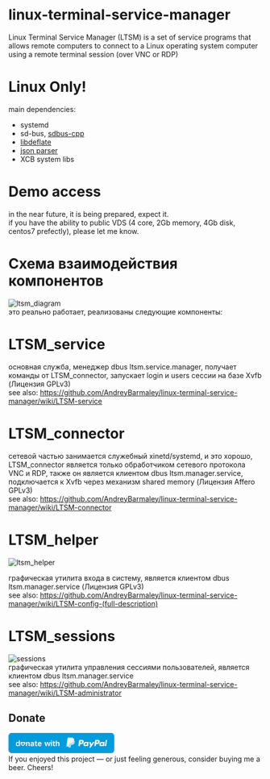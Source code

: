 # linux-terminal-service-manager
Linux Terminal Service Manager (LTSM) is a set of service programs that allows remote computers to connect to a Linux operating system computer using a remote terminal session (over VNC or RDP)

# Linux Only!
main dependencies:  
  - systemd  
  - sd-bus, [sdbus-cpp](https://github.com/Kistler-Group/sdbus-cpp)  
  - [libdeflate](https://github.com/ebiggers/libdeflate)  
  - [json parser](https://github.com/zserge/jsmn)
  - XCB system libs  

# Demo access
in the near future, it is being prepared, expect it.  
if you have the ability to public VDS (4 core, 2Gb memory, 4Gb disk, centos7 prefectly), please let me know.  

# Схема взаимодействия компонентов
![ltsm_diagram](https://user-images.githubusercontent.com/8620726/118247282-884e7480-b492-11eb-92a8-d8db95656eee.png)  
это реально работает, реализованы следующие компоненты:

# LTSM_service
основная служба, менеджер dbus ltsm.service.manager, получает команды от LTSM_connector, запускает login и users сессии на базе Xvfb (Лицензия GPLv3)  
see also: https://github.com/AndreyBarmaley/linux-terminal-service-manager/wiki/LTSM-service  

# LTSM_connector
сетевой частью занимается служебный xinetd/systemd, и это хорошо, LTSM_сonnector является только обработчиком сетевого протокола VNC и RDP, также он является клиентом dbus ltsm.manager.service, подключается к Xvfb через механизм shared memory (Лицензия Affero GPLv3)  
see also: https://github.com/AndreyBarmaley/linux-terminal-service-manager/wiki/LTSM-connector  

# LTSM_helper
![ltsm_helper](https://user-images.githubusercontent.com/8620726/118249135-9ac9ad80-b494-11eb-9a5c-ddff59048293.png)

графическая утилита входа в систему, является клиентом dbus ltsm.manager.service (Лицензия GPLv3)  
see also: https://github.com/AndreyBarmaley/linux-terminal-service-manager/wiki/LTSM-config-(full-description)  

# LTSM_sessions
![sessions](https://user-images.githubusercontent.com/8620726/118389681-78fa3300-b61a-11eb-8981-1d1e49894a5a.png)  
графическая утилита управления сессиями пользователей, является клиентом dbus ltsm.manager.service  
see also: https://github.com/AndreyBarmaley/linux-terminal-service-manager/wiki/LTSM-administrator  

## Donate
<a href="https://paypal.me/andreyafletdinov/"><img src="blue.svg" height="40"></a>  
If you enjoyed this project — or just feeling generous, consider buying me a beer. Cheers!
